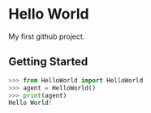 # Hello World

My first github project.

## Getting Started

```python
>>> from HelloWorld import HelloWorld
>>> agent = HelloWorld()
>>> print(agent)
Hello World!
```
